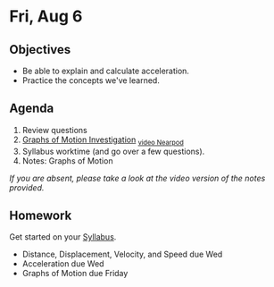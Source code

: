 Fri, Aug 6
=========  

Objectives
------------
- Be able to explain and calculate acceleration.
- Practice the concepts we've learned.

Agenda  
---------  

 1. Review questions
 2. [Graphs of Motion Investigation](https://avon.schoology.com/course/5138386902/materials/gp/5173187643) <sub>[video Nearpod](https://share.nearpod.com/ULGCrzl2zib)</sub>
 3. Syllabus worktime (and go over a few questions).
 4. Notes: Graphs of Motion
 
*If you are absent, please take a look at the video version of the notes provided.*

Homework
-------------  
Get started on your [Syllabus](https://avon.schoology.com/course/5138386902/materials?f=469192557). 

- Distance, Displacement, Velocity, and Speed due Wed
- Acceleration due Wed
- Graphs of Motion due Friday
<!--stackedit_data:
eyJoaXN0b3J5IjpbNjA1MjU0NDkxLC00NTI3MTkxMzQsLTg0ND
M4NjUsLTExMTM1ODg3MCwxNDQyODY2OTY1LC05NDAzMjI5ODYs
LTc3ODI4ODAyNiw1NDYzMzE4MjMsNTYxNjIyNjk4LC0yMTE0MD
k4ODg1LC02ODAyMjc3MzksMjAzNDUxNjUzMCwxMzQ4MDEyMjg3
LDE3NDU3Mjg4MCwtMTQyNjQwNzQwOCwyMDc0NjEyNzMwLC0xNT
IyODE2ODExLDgwMTM0OTIyMSwxNzMwMDkwMDMxLDk1ODcwMDU4
XX0=
-->